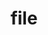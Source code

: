 ---
title: "file"
layout: cache
categories: [package, develop]
meta: {"versions": ["5.45"], "compilers": ["gcc@=11.4.0"], "oss": ["ubuntu22.04"], "platforms": ["linux"], "targets": ["x86_64_v3"], "stacks": ["e4s", "root"], "num_specs": 2, "num_specs_by_stack": {"root": 2, "e4s": 2}}
spec_details: [{"hash": "dl3h7bn667gknst3cgtlwgj65ybh7jor", "compiler": "gcc@=11.4.0", "versions": ["5.45"], "os": "ubuntu22.04", "platform": "linux", "target": "x86_64_v3", "variants": ["build_system=autotools", "+static"], "stacks": ["root", "e4s"], "size": "-", "tarball": "https://binaries.spack.io/develop/build_cache/linux-ubuntu22.04-x86_64_v3/gcc-11.4.0/file-5.45/linux-ubuntu22.04-x86_64_v3-gcc-11.4.0-file-5.45-dl3h7bn667gknst3cgtlwgj65ybh7jor.spack"}, {"hash": "sogky3nry4hswwrljlcuyjfwkzgdz7xp", "compiler": "gcc@=11.4.0", "versions": ["5.45"], "os": "ubuntu22.04", "platform": "linux", "target": "x86_64_v3", "variants": ["build_system=autotools", "+static"], "stacks": ["root", "e4s"], "size": "-", "tarball": "https://binaries.spack.io/develop/build_cache/linux-ubuntu22.04-x86_64_v3/gcc-11.4.0/file-5.45/linux-ubuntu22.04-x86_64_v3-gcc-11.4.0-file-5.45-sogky3nry4hswwrljlcuyjfwkzgdz7xp.spack"}]
---
